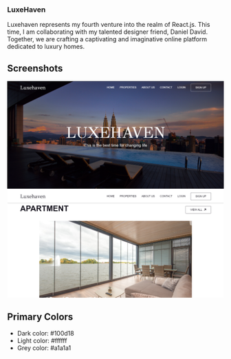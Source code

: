 ### LuxeHaven

Luxehaven represents my fourth venture into the realm of React.js. This time, I am collaborating with my talented designer friend, Daniel David. Together, we are crafting a captivating and imaginative online platform dedicated to luxury homes.

## Screenshots
![Landing Page](<./src//assets/img/LuxeHaven - Google Chrome 6_26_2023 11_03_35 PM.png>)
![Showcase Section](<./src//assets/img/LuxeHaven - Google Chrome 6_26_2023 11_03_56 PM.png>)

## Primary Colors
- Dark color: #100d18
- Light color: #ffffff
- Grey color: #a1a1a1

